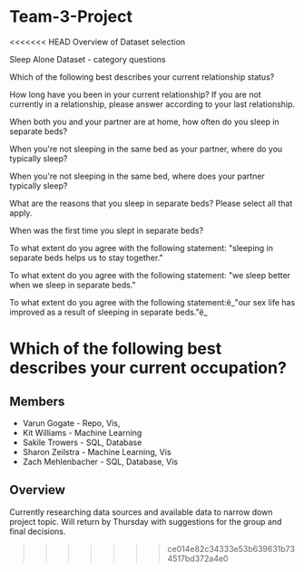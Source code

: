 # Team-3-Project

<<<<<<< HEAD
Overview of Dataset selection

Sleep Alone Dataset - category questions

Which of the following best describes your current relationship status?

How long have you been in your current relationship? If you are not currently in a relationship, please answer according to your last relationship.

When both you and your partner are at home, how often do you sleep in separate beds?

When you're not sleeping in the same bed as your partner, where do you typically sleep?

When you're not sleeping in the same bed, where does your partner typically sleep?

What are the reasons that you sleep in separate beds? Please select all that apply.

When was the first time you slept in separate beds?

To what extent do you agree with the following statement: "sleeping in separate beds helps us to stay together."

To what extent do you agree with the following statement: "we sleep better when we sleep in separate beds."

To what extent do you agree with the following statement:ë_"our sex life has improved as a result of sleeping in separate beds."ë_

Which of the following best describes your current occupation?
=======
## Members
- Varun Gogate - Repo, Vis, 
- Kit Williams - Machine Learning
- Sakile Trowers - SQL, Database
- Sharon Zeilstra - Machine Learning, Vis
- Zach Mehlenbacher - SQL, Database, Vis

## Overview

Currently researching data sources and available data to narrow down project topic. Will return by Thursday with suggestions for the group and final decisions.
>>>>>>> ce014e82c34333e53b639631b734517bd372a4e0
